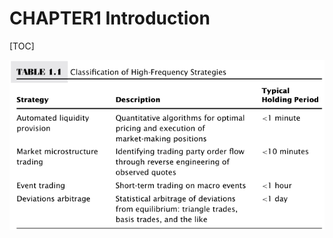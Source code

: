 # CHAPTER1 Introduction

[TOC]

![classification_of_hft_strategies](res/classification_of_hft_strategies.png)
